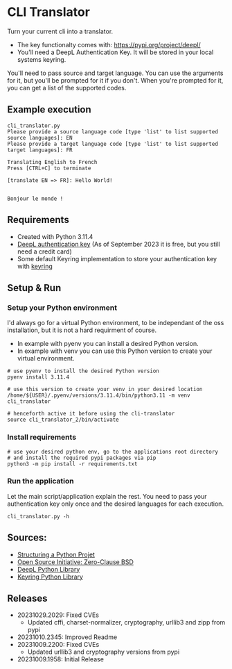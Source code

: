 # CLI Translator

Turn your current cli into a translator.

- The key functionalty comes with: https://pypi.org/project/deepl/
- You'll need a DeepL Authentication Key. It will be stored in your local systems keyring.

You'll need to pass source and target language. You can use the arguments for it,
but you'll be prompted for it if you don't. When you're prompted for it, you can get a list
of the supported codes.

## Example execution

~~~
cli_translator.py
Please provide a source language code [type 'list' to list supported source languages]: EN
Please provide a target language code [type 'list' to list supported target languages]: FR

Translating English to French
Press [CTRL+C] to terminate

[translate EN => FR]: Hello World!


Bonjour le monde !
~~~

## Requirements

- Created with Python 3.11.4
- [DeepL authentication key](https://www.deepl.com) (As of September 2023 it is free, but you still need a credit card)
- Some default Keyring implementation to store your authentication key with [keyring](https://pypi.org/project/keyring/)

## Setup & Run

### Setup your Python environment

I'd always go for a virtual Python environment, to be independant of the oss installation,
but it is not a hard requirment of course.

* In example with pyenv you can install a desired Python version.
* In example with venv you can use this Python version to create your virtual environment.

~~~
# use pyenv to install the desired Python version
pyenv install 3.11.4

# use this version to create your venv in your desired location
/home/${USER}/.pyenv/versions/3.11.4/bin/python3.11 -m venv cli_translator

# henceforth active it before using the cli-translator
source cli_translator_2/bin/activate
~~~

### Install requirements

~~~
# use your desired python env, go to the applications root directory
# and install the required pypi packages via pip
python3 -m pip install -r requirements.txt
~~~

### Run the application

Let the main script/application explain the rest. You need to pass your
authentication key only once and the desired languages for each execution.

~~~
cli_translator.py -h
~~~

## Sources:

- [Structuring a Python Projet](https://realpython.com/python-application-layouts/)
- [Open Source Initiative: Zero-Clause BSD](https://opensource.org/license/0bsd/)
- [DeepL Python Library](https://pypi.org/project/deepl/)
- [Keyring Python Library](https://pypi.org/project/keyring/)

## Releases

- 20231029.2029: Fixed CVEs
  - Updated cffi, charset-normalizer, cryptography, urllib3 and zipp from pypi
- 20231010.2345: Improved Readme
- 20231009.2200: Fixed CVEs
  - Updated urllib3 and cryptography versions from pypi
- 20231009.1958: Initial Release
